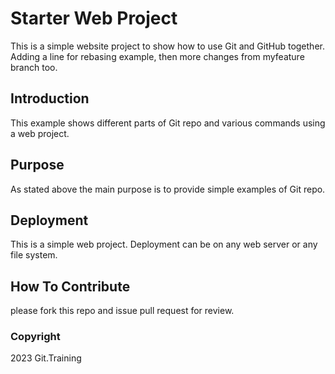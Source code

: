 # Starter Web Project

This is a simple website project to show how to use Git and GitHub together. Adding a line for rebasing example, then more changes from myfeature branch too.

## Introduction

This example shows different parts of Git repo and various commands using a web project.

## Purpose

As stated above the main purpose is to provide simple examples of Git repo.

## Deployment

This is a simple web project. Deployment can be on any web server or any file system.

## How To Contribute

please fork this repo and issue pull request for review.

### Copyright

2023 Git.Training